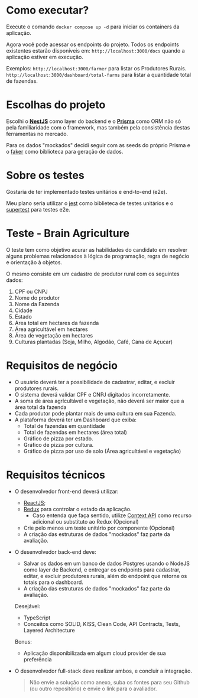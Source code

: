 # Como executar?

Execute o comando `docker compose up -d` para iniciar os containers da aplicação.

Agora você pode acessar os endpoints do projeto. Todos os endpoints existentes estarão disponíveis em: `http://localhost:3000/docs` quando a aplicação estiver em execução.

Exemplos:
`http://localhost:3000/farmer` para listar os Produtores Rurais.
`http://localhost:3000/dashboard/total-farms` para listar a quantidade total de fazendas.

# Escolhas do projeto

Escolhi o [**NestJS**](https://nestjs.com/) como layer do backend e o [**Prisma**](https://www.prisma.io/) como ORM não só pela familiaridade com o framework, mas também pela consistência destas ferramentas no mercado.

Para os dados "mockados" decidi seguir com as seeds do próprio Prisma e o [faker](https://fakerjs.dev/) como biblioteca para geração de dados.

# Sobre os testes

Gostaria de ter implementado testes unitários e end-to-end (e2e).

Meu plano seria utilizar o [jest](https://jestjs.io/pt-BR/) como biblieteca de testes unitários e o [supertest](https://www.npmjs.com/package/supertest) para testes e2e.

# Teste - Brain Agriculture

O teste tem como objetivo acurar as habilidades do candidato em resolver alguns problemas relacionados à lógica de programação, regra de negócio e orientação à objetos.

O mesmo consiste em um cadastro de produtor rural com os seguintes dados:

1.  CPF ou CNPJ
2.  Nome do produtor
3.  Nome da Fazenda
4.  Cidade
5.  Estado
6.  Área total em hectares da fazenda
7.  Área agricultável em hectares
8.  Área de vegetação em hectares
9.  Culturas plantadas (Soja, Milho, Algodão, Café, Cana de Açucar)

# Requisitos de negócio

- O usuário deverá ter a possibilidade de cadastrar, editar, e excluir produtores rurais.
- O sistema deverá validar CPF e CNPJ digitados incorretamente.
- A soma de área agrícultável e vegetação, não deverá ser maior que a área total da fazenda
- Cada produtor pode plantar mais de uma cultura em sua Fazenda.
- A plataforma deverá ter um Dashboard que exiba:
  - Total de fazendas em quantidade
  - Total de fazendas em hectares (área total)
  - Gráfico de pizza por estado.
  - Gráfico de pizza por cultura.
  - Gráfico de pizza por uso de solo (Área agricultável e vegetação)

# Requisitos técnicos

- O desenvolvedor front-end deverá utilizar:

  - [ReactJS](http://reactjs.org);
  - [Redux](https://redux.js.org/) para controlar o estado da aplicação.
    - Caso entenda que faça sentido, utilize [Context API](https://reactjs.org/docs/context.html) como recurso adicional ou substituto ao Redux (Opcional)
  - Crie pelo menos um teste unitário por componente (Opcional)
  - A criação das estruturas de dados "mockados" faz parte da avaliação.

- O desenvolvedor back-end deve:

  - Salvar os dados em um banco de dados Postgres usando o NodeJS como layer de Backend, e entregar os endpoints para cadastrar, editar, e excluir produtores rurais, além do endpoint que retorne os totais para o dashboard.
  - A criação das estruturas de dados "mockados" faz parte da avaliação.

  Desejável:

  - TypeScript
  - Conceitos como SOLID, KISS, Clean Code, API Contracts, Tests, Layered Architecture

  Bonus:

  - Aplicação disponibilizada em algum cloud provider de sua preferência

- O desenvolvedor full-stack deve realizar ambos, e concluir a integração.
  > Não envie a solução como anexo, suba os fontes para seu Github (ou outro repositório) e envie o link para o avaliador.
